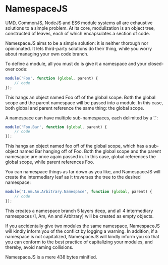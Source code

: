 NamespaceJS
===========

UMD, CommonJS, NodeJS and ES6 module systems all are exhaustive solutions to a simple problem. At its core, modulization is an object tree, constructed of leaves, each of which encapsulates a section of code.

NamespaceJS aims to be a simple solution: it is neither thorough nor opinionated. It lets third-party solutions do their thing, while you worry about managing your own code branch.

To define a module, all you must do is give it a namespace and your closed-over code:

```javascript
module('Foo', function (global, parent) {
    // code
});
```

This hangs an object named Foo off of the global scope. Both the global scope and the parent namespace will be passed into a module. In this case, both global and parent reference the same thing: the global scope.

A namespace can have multiple sub-namespaces, each delimited by a '.':

```javascript
module('Foo.Bar', function (global, parent) {
    // code
});
```

This hangs an object named foo off of the global scope, which has a sub-object named Bar hanging off of Foo. Both the global scope and the parent namesapce are once again passed in. In this case, global references the global scope, while parent references Foo.

You can namespace things as far down as you like, and NamespaceJS will create the intermediary leaf as it traverses the tree to the desired namespace:

```javascript
module('I.Am.An.Arbitrary.Namespace', function (global, parent) {
    // code 
});
```

This creates a namespace branch 5 layers deep, and all 4 intermediary namespaces (I, Am, An and Arbitrary) will be created as empty objects.

If you accidentally give two modules the same namespace, NamespaceJS will kindly inform you of the conflict by logging a warning. In addition, if a namespace is not capitalized, NamespaceJS will kindly inform you so that you can conform to the best practice of capitalizing your modules, and thereby, avoid naming collisions.

NamespaceJS is a mere 438 bytes minified.
